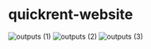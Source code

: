 # quickrent-website
![outputs (1)](https://github.com/user-attachments/assets/778751b5-951c-4200-a8a9-64c8c7143c1d)
![outputs (2)](https://github.com/user-attachments/assets/c867c2b9-5f6a-4177-b583-9d0a9c677992)
![outputs (3)](https://github.com/user-attachments/assets/62f0925d-76c2-4b68-a3bf-a698bf961d06)


